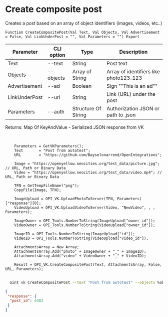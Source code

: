 ﻿---
sidebar_position: 2
---

# Create composite post
 Creates a post based on an array of object identifiers (images, videos, etc..)



`Function CreateCompositePost(Val Text, Val Objects, Val Advertisement = False, Val LinkUnderPost = "", Val Parameters = "") Export`

  | Parameter | CLI option | Type | Description |
  |-|-|-|-|
  | Text | --text | String | Post text |
  | Objects | --objects | Array of String | Array of identifiers like photo123_123 |
  | Advertisement | --ad | Boolean | Sign ""This is an ad"" |
  | LinkUnderPost | --url | String | Link (URL) under the post |
  | Parameters | --auth | Structure Of String | Authorization JSON or path to .json |

  
  Returns:  Map Of KeyAndValue - Serialized JSON response from VK

<br/>




```bsl title="Code example"
    Parameters = GetVKParameters();
    Text       = "Post from autotest";
    URL        = "https://github.com/Bayselonarrend/OpenIntegrations";

    Image = "https://openyellow.neocities.org/test_data/picture.jpg"; // URL, Path or Binary Data
    Video = "https://openyellow.neocities.org/test_data/video.mp4"; // URL, Path or Binary Data

    TFN = GetTempFileName("png");
    CopyFile(Image, TFN);

    ImageUpload = OPI_VK.UploadPhotoToServer(TFN, Parameters)["response"][0];
    VideoUpload = OPI_VK.UploadVideoToServer(Video, "NewVideo", , , Parameters);

    ImageOwner = OPI_Tools.NumberToString(ImageUpload["owner_id"]);
    VideoOwner = OPI_Tools.NumberToString(VideoUpload["owner_id"]);

    ImageID = OPI_Tools.NumberToString(ImageUpload["id"]);
    VideoID = OPI_Tools.NumberToString(VideoUpload["video_id"]);

    AttachmentsArray = New Array;
    AttachmentsArray.Add("photo" + ImageOwner + "_" + ImageID);
    AttachmentsArray.Add("video" + VideoOwner + "_" + VideoID);

    Result = OPI_VK.CreateCompositePost(Text, AttachmentsArray, False, URL, Parameters);
```



```sh title="CLI command example"
    
  oint vk CreateCompositePost --text "Post from autotest" --objects %objects% --ad %ad% --url %url% --auth "GetVKParameters()"

```

```json title="Result"
{
 "response": {
  "post_id": 4483
 }
}
```
